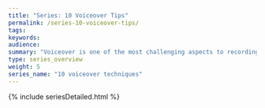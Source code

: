 ```yaml
---
title: "Series: 10 Voiceover Tips"
permalink: /series-10-voiceover-tips/
tags: 
keywords: 
audience: 
summary: "Voiceover is one of the most challenging aspects to recording good video tutorials. It’s difficult enough to get the timing right, storyboarding the right actions with the narrative. To deliver a warm, friendly, personable, and clear voice while navigating the app and recording your actions is especially challenging. In this series, I explain 10 basic principles for recording good voiceovers with screencasts. There are a lot more techniques, but these basics are enough to deliver decent voiceover."
type: series_overview
weight: 5
series_name: "10 voiceover techniques"
---
```


{% include seriesDetailed.html %}       